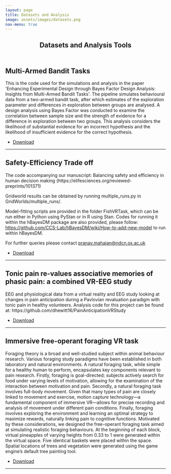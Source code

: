 ```yaml
---
layout: page
title: Datasets and Analysis
image: assets/images/datasets.png
nav-menu: true
---
```


<!-- Main -->
<div id="main" class="alt">

<!-- One -->
<section id="one">
	<div class="inner">
		<header class="major">
			<h1>Datasets and Analysis Tools</h1>
		</header>

<!-- Content -->
<h2 id="content">Multi-Armed Bandit Tasks</h2>
<p>This is the code used for the simulations and analysis in the paper 'Enhancing Experimental Design through Bayes Factor Design Analysis: Insights from Multi-Armed Bandit Tasks'. 
The pipeline simulates behavioural data from a two-armed bandit task, after which estimates of the exploration parameter and differences in exploration between groups are analysed.
A design analysis using Bayes Factor was conducted to examine the correlation between sample size and the strength of evidence for a difference in exploration between two groups. This analysis considers the likelihood of substantial evidence for an incorrect hypothesis and the likelihood of insufficient evidence for the correct hypothesis.</p>

<ul class="actions">
	<li><a href="https://zenodo.org/records/12507303" target="_blank" class="button special">Download</a></li>
</ul>

<hr class="major" />

<h2 id="content">Safety-Efficiency Trade off</h2>
<p>The code accompanying our manuscript: Balancing safety and efficiency in human decision making (https://elifesciences.org/reviewed-preprints/101371)

Gridworld results can be obtained by running multiple_runs.py in GridWorlds/multiple_runs/.

Model-fitting scripts are provided in the folder FishVRTask, which can be run either in Python using PyStan or in R using Stan. Codes for running it within the hBayesDM package are also provided, please follow: https://github.com/CCS-Lab/hBayesDM/wiki/How-to-add-new-model to run within hBayesDM.

For further queries please contact pranav.mahajan@ndcn.ox.ac.uk</p>

<ul class="actions">
	<li><a href="https://github.com/PranavMahajan25/Safety-Efficiency-Trade-off" target="_blank" class="button special">Download</a></li>
</ul>

<hr class="major" />

<h2 id="content">Tonic pain re-values associative memories of phasic pain: a combined VR-EEG study</h2>
<p>EEG and physiological data from a virtual reality and EEG study looking at changes in pain anticipation during a Pavlovian revaluation paradigm with tonic pain in healthy volunteers. Analysis code for this project can be found at: https://github.com/dhewitt16/PainAnticipationVRStudy

<ul class="actions">
	<li><a href="https://doi.org/10.17605/osf.io/w25k4" target="_blank" class="button special">Download</a></li>
</ul>

<hr class="major" />

<h2 id="content">Immersive free-operant foraging VR task</h2>
<p>Foraging theory is a broad and well-studied subject within animal behaviour research. Various foraging study paradigms have been established in both laboratory and natural environments. A natural foraging task, while simple for a healthy human to perform, encapsulates key components relevant to pain research. Firstly, foraging is goal-directed; subjects actively search for food under varying levels of motivation, allowing for the examination of the interaction between motivation and pain. Secondly, a natural foraging task involves full-body movement. Given that many types of pain are closely linked to movement and exercise, motion capture technology—a fundamental component of immersive VR—allows for precise recording and analysis of movement under different pain conditions. Finally, foraging involves exploring the environment and learning an optimal strategy to maximize rewards, naturally linking pain to cognitive functions. Motivated by these considerations, we designed the free-operant foraging task aimed at simulating realistic foraging behaviours. At the beginning of each block, virtual pineapples of varying heights from 0.33 to 1 were generated within the virtual space. Five identical baskets were placed within the space. Spatial locations of trees and vegetation were generated using the game engine’s default tree painting tool.

<ul class="actions">
	<li><a href="https://github.com/ShuangyiTong/Phasic-and-tonic-pain-serve-distinct-functions-during-adaptive-behaviour" target="_blank" class="button special">Download</a></li>
</ul>

<hr class="major" />
